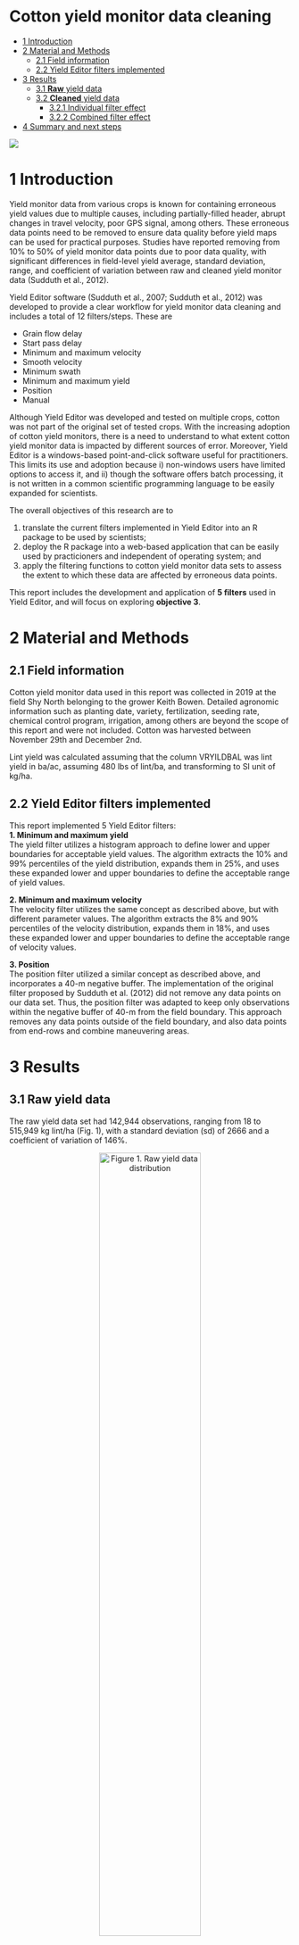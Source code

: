 Cotton yield monitor data cleaning
================

-   [1 Introduction](#introduction)
-   [2 Material and Methods](#material-and-methods)
    -   [2.1 Field information](#field-information)
    -   [2.2 Yield Editor filters
        implemented](#yield-editor-filters-implemented)
-   [3 Results](#results)
    -   [3.1 **Raw** yield data](#raw-yield-data)
    -   [3.2 **Cleaned** yield data](#cleaned-yield-data)
        -   [3.2.1 Individual filter effect](#individual-filter-effect)
        -   [3.2.2 Combined filter effect](#combined-filter-effect)
-   [4 Summary and next steps](#summary-and-next-steps)

![](https://images.pexels.com/photos/10287689/pexels-photo-10287689.jpeg?cs=srgb&dl=pexels-mark-stebnicki-10287689.jpg&fm=jpg)

# 1 Introduction

Yield monitor data from various crops is known for containing erroneous
yield values due to multiple causes, including partially-filled header,
abrupt changes in travel velocity, poor GPS signal, among others. These
erroneous data points need to be removed to ensure data quality before
yield maps can be used for practical purposes. Studies have reported
removing from 10% to 50% of yield monitor data points due to poor data
quality, with significant differences in field-level yield average,
standard deviation, range, and coefficient of variation between raw and
cleaned yield monitor data (Sudduth et al., 2012).

Yield Editor software (Sudduth et al., 2007; Sudduth et al., 2012) was
developed to provide a clear workflow for yield monitor data cleaning
and includes a total of 12 filters/steps. These are

-   Grain flow delay  
-   Start pass delay  
-   Minimum and maximum velocity  
-   Smooth velocity  
-   Minimum swath  
-   Minimum and maximum yield  
-   Position  
-   Manual

Although Yield Editor was developed and tested on multiple crops, cotton
was not part of the original set of tested crops. With the increasing
adoption of cotton yield monitors, there is a need to understand to what
extent cotton yield monitor data is impacted by different sources of
error. Moreover, Yield Editor is a windows-based point-and-click
software useful for practitioners. This limits its use and adoption
because i) non-windows users have limited options to access it, and ii)
though the software offers batch processing, it is not written in a
common scientific programming language to be easily expanded for
scientists.

The overall objectives of this research are to

1.  translate the current filters implemented in Yield Editor into an R
    package to be used by scientists;  
2.  deploy the R package into a web-based application that can be easily
    used by practicioners and independent of operating system; and  
3.  apply the filtering functions to cotton yield monitor data sets to
    assess the extent to which these data are affected by erroneous data
    points.

This report includes the development and application of **5 filters**
used in Yield Editor, and will focus on exploring **objective 3**.

# 2 Material and Methods

## 2.1 Field information

Cotton yield monitor data used in this report was collected in 2019 at
the field Shy North belonging to the grower Keith Bowen. Detailed
agronomic information such as planting date, variety, fertilization,
seeding rate, chemical control program, irrigation, among others are
beyond the scope of this report and were not included. Cotton was
harvested between November 29th and December 2nd.

Lint yield was calculated assuming that the column VRYILDBAL was lint
yield in ba/ac, assuming 480 lbs of lint/ba, and transforming to SI unit
of kg/ha.

## 2.2 Yield Editor filters implemented

This report implemented 5 Yield Editor filters:  
**1. Minimum and maximum yield**  
The yield filter utilizes a histogram approach to define lower and upper
boundaries for acceptable yield values. The algorithm extracts the 10%
and 99% percentiles of the yield distribution, expands them in 25%, and
uses these expanded lower and upper boundaries to define the acceptable
range of yield values.

**2. Minimum and maximum velocity**  
The velocity filter utilizes the same concept as described above, but
with different parameter values. The algorithm extracts the 8% and 90%
percentiles of the velocity distribution, expands them in 18%, and uses
these expanded lower and upper boundaries to define the acceptable range
of velocity values.

**3. Position**  
The position filter utilized a similar concept as described above, and
incorporates a 40-m negative buffer. The implementation of the original
filter proposed by Sudduth et al. (2012) did not remove any data points
on our data set. Thus, the position filter was adapted to keep only
observations within the negative buffer of 40-m from the field boundary.
This approach removes any data points outside of the field boundary, and
also data points from end-rows and combine maneuvering areas.

# 3 Results

## 3.1 **Raw** yield data

The raw yield data set had 142,944 observations, ranging from 18 to
515,949 kg lint/ha (Fig. 1), with a standard deviation (sd) of 2666 and
a coefficient of variation of 146%.

<div class="figure" style="text-align: center">

<img src="../output/1.rawdensity.png" alt="Figure 1. Raw yield data distribution" width="60%" />
<p class="caption">
Figure 1. Raw yield data distribution
</p>

</div>

For displaying purposes only, the raw yield data was filtered to contain
only observations with yield less than 5,000 kg lint/ha. Low yield areas
were observed across the field, and distinctively present at end-rows
(Fig. 2).

<div class="figure" style="text-align: center">

<img src="../output/2.rawmap.png" alt="Figure 2. Raw yield data map." width="60%" />
<p class="caption">
Figure 2. Raw yield data map.
</p>

</div>

## 3.2 **Cleaned** yield data

### 3.2.1 Individual filter effect

When considered separately, the **minimum and maximum yield filter** was
the one with the largest impact on reducing standard deviation (from
2666 on raw data to 741) and coefficient of variation (from 146% on raw
data to 41%), while removing only \~1% of total observations (Table 1).
The position filter removed the most observations (7% of total), with
little impact on standard deviation and coefficient of variation.

| Filter type |      n | Proportion of obs. kept | min | median | mean |    max |   sd |  cv |
|:------------|-------:|------------------------:|----:|-------:|-----:|-------:|-----:|----:|
| raw         | 142944 |                    1.00 |  18 |   1865 | 1828 | 515949 | 2666 | 146 |
| minmaxyield | 141493 |                    0.99 |  66 |   1869 | 1808 |   3989 |  741 |  41 |
| minmaxspeed | 142529 |                    1.00 |  18 |   1867 | 1814 |  84970 |  885 |  49 |
| pos         | 132809 |                    0.93 |  18 |   1912 | 1886 | 515949 | 2748 | 146 |

Table 1. Effect of individual filters on lint yield statistics.

### 3.2.2 Combined filter effect

These different filters are supposed to be used in combination. This is
important as although there is overlap among filters (i.e., some
observations are flagged by multiple filters), they also work
complimentary with some observations being flagged by a single filter.

When combined, the lowest standard deviation and coefficient of
variation was observed with the 5 filters applied (Table 2). This was
also the scenario that removed the most observations, keeping 92% of the
original data points. Both mean and median lint yield were larger using
all 5 filters compared to the raw data, indicating that in the case of
this data set, **uncleaned data underestimated yield**.

| Filter type                 |      n | Proportion of obs. kept | min | median | mean |    max |   sd |  cv |
|:----------------------------|-------:|------------------------:|----:|-------:|-----:|-------:|-----:|----:|
| raw                         | 142944 |                    1.00 |  18 |   1865 | 1828 | 515949 | 2666 | 146 |
| minmaxyield                 | 141493 |                    0.99 |  66 |   1869 | 1808 |   3989 |  741 |  41 |
| minmaxyield+minmaxspeed     | 141222 |                    0.99 |  66 |   1871 | 1811 |   3989 |  739 |  41 |
| minmaxyield+minmaxspeed+pos | 131674 |                    0.92 |  66 |   1914 | 1862 |   3989 |  709 |  38 |

Table 2. Effect of combined filters on lint yield statistics.

All yield data points flagged by one or more combined filters were
removed, with their location in the field shown on Fig. 3.

<div class="figure" style="text-align: center">

<img src="../output/3.removedmap.png" alt="Figure 3. Yield data points removed by combined filters." width="80%" />
<p class="caption">
Figure 3. Yield data points removed by combined filters.
</p>

</div>

The majority of yield points removed were due to the **position filter**
alone (within a 40-m negative buffer from the field boundary), followed
by the filters **minimum yield, minimum yield + position, maximum yield,
minimum velocity**, and others (Table 3).

| flag          |    n |
|:--------------|-----:|
| pos           | 9548 |
| miny          |  537 |
| miny-pos      |  382 |
| maxy          |  365 |
| minv          |  146 |
| minv-pos      |  125 |
| miny-minv-pos |   55 |
| miny-minv     |   52 |
| maxy-minv     |   35 |
| maxy-pos      |   23 |
| maxy-minv-pos |    2 |

Table 3. Number of yield observations flagged by one or more filters.

A side-by-side comparison between raw and cleaned cotton yield monitor
data maps is shown on Fig. 4. By removing yield and velocity outliers
and areas known for causing erroneous yield values (near field border),
it becomes clearer to identify high and low yielding areas based on the
yield monitor cleaned map.  

<div class="figure" style="text-align: center">

<img src="../output/4.raw-cleanmap.png" alt="Figure 4. Raw and cleaned cotton yield monitor data." width="3600" />
<p class="caption">
Figure 4. Raw and cleaned cotton yield monitor data.
</p>

</div>

# 4 Summary and next steps

In summary:  
- Raw yield monitor data contains erroneous observations that need to be
removed.  
- Here we implemented **5 filters** included on Yield Editor software.  
- The most important individual filter was the **minimum and maximum
yield**.  
- The combination of **all 5 filters** produced data with the **least
variability** based on theoretically sound reasons.

Next steps:  
1. Implement other filters identified as important by Sudduth et
al. (2012), like the **delay and overlap filters**.

2.  Test filters on more cotton yield monitor data sets and obtain a
    generalizable measure of importance for cleaning this type of data.

3.  Continue software development towards publishing an R package for a
    scientific audience, accompanied by a web-based application for
    practitioners.

